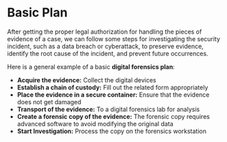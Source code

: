 # Basic Plan

After getting the proper legal authorization for handling the pieces of evidence of a case, we can follow some steps for investigating the security incident, such as a data breach or cyberattack, to preserve evidence, identify the root cause of the incident, and prevent future occurrences.&#x20;

Here is a general example of a basic **digital forensics plan**:

* **Acquire the evidence:** Collect the digital devices
* **Establish a chain of custody:** Fill out the related form appropriately
* **Place the evidence in a secure container:** Ensure that the evidence does not get damaged
* **Transport of the evidence:** To a digital forensics lab for analysis
* **Create a forensic copy of the evidence:** The forensic copy requires advanced software to avoid modifying the original data
* **Start Investigation:** Process the copy on the forensics workstation
